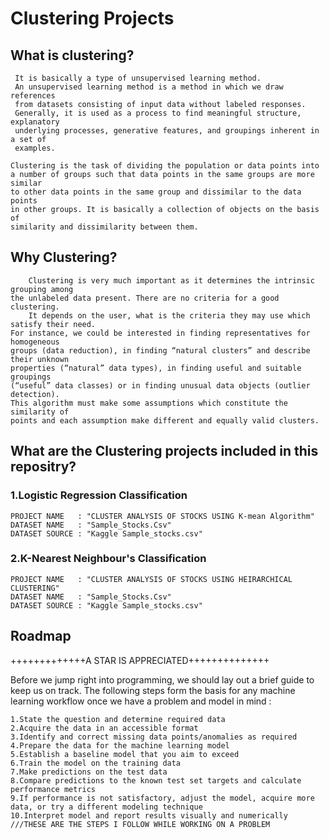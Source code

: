 # Clustering Projects
## What is clustering?
	 It is basically a type of unsupervised learning method.
     An unsupervised learning method is a method in which we draw references
     from datasets consisting of input data without labeled responses.
     Generally, it is used as a process to find meaningful structure, explanatory
     underlying processes, generative features, and groupings inherent in a set of
     examples.
     
	Clustering is the task of dividing the population or data points into 
    a number of groups such that data points in the same groups are more similar
    to other data points in the same group and dissimilar to the data points 
    in other groups. It is basically a collection of objects on the basis of
    similarity and dissimilarity between them. 
 ## Why Clustering?
 		Clustering is very much important as it determines the intrinsic grouping among
    the unlabeled data present. There are no criteria for a good clustering. 
    	It depends on the user, what is the criteria they may use which satisfy their need. 
    For instance, we could be interested in finding representatives for homogeneous
    groups (data reduction), in finding “natural clusters” and describe their unknown
    properties (“natural” data types), in finding useful and suitable groupings
    (“useful” data classes) or in finding unusual data objects (outlier detection).
    This algorithm must make some assumptions which constitute the similarity of
    points and each assumption make different and equally valid clusters.


## What are the Clustering projects included in this repositry?

### 1.Logistic Regression Classification 
	PROJECT NAME   : "CLUSTER ANALYSIS OF STOCKS USING K-mean Algorithm"
    DATASET NAME   : "Sample_Stocks.Csv"
    DATASET SOURCE : "Kaggle Sample_stocks.csv"
### 2.K-Nearest Neighbour's Classification
	PROJECT NAME   : "CLUSTER ANALYSIS OF STOCKS USING HEIRARCHICAL CLUSTERING"
    DATASET NAME   : "Sample_Stocks.Csv"
    DATASET SOURCE : "Kaggle Sample_stocks.csv"

    
## Roadmap

+++++++++++++A STAR IS APPRECIATED++++++++++++++

Before we jump right into programming, we should lay out a brief guide to keep us on track. The following steps form the basis for any machine learning workflow once we have a problem and model in mind :

    1.State the question and determine required data
    2.Acquire the data in an accessible format
    3.Identify and correct missing data points/anomalies as required
    4.Prepare the data for the machine learning model
    5.Establish a baseline model that you aim to exceed
    6.Train the model on the training data
    7.Make predictions on the test data
    8.Compare predictions to the known test set targets and calculate performance metrics
    9.If performance is not satisfactory, adjust the model, acquire more data, or try a different modeling technique
    10.Interpret model and report results visually and numerically
    ///THESE ARE THE STEPS I FOLLOW WHILE WORKING ON A PROBLEM
    















